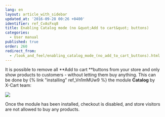 ```yaml
---
lang: en
layout: article_with_sidebar
updated_at: '2016-09-28 00:26 +0400'
identifier: ref_CvAsFxq8
title: Enabling Catalog mode (no &quot;Add to cart&quot; buttons)
categories:
  - User manual
published: true
order: 260
redirect_from:
  - /look_and_feel/enabling_catalog_mode_(no_add_to_cart_buttons).html
---
```



It is possible to remove all **Add to cart **buttons from your store and only show products to customers - without letting them buy anything. This can be done by {% link "installing" ref_Vn1mMUw9 %} the module **Catalog** by X-Cart team:

![]({{site.baseurl}}/attachments/6389782/6586395.png)

Once the module has been installed, checkout is disabled, and store visitors are not allowed to buy any products.
